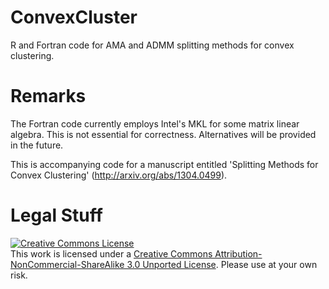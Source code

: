 ConvexCluster
=============

R and Fortran code for AMA and ADMM splitting methods for convex clustering.

Remarks
=======

The Fortran code currently employs Intel's MKL for some matrix linear algebra. This is not essential for correctness.
Alternatives will be provided in the future.

This is accompanying code for a manuscript entitled 'Splitting Methods for Convex Clustering' (http://arxiv.org/abs/1304.0499).

Legal Stuff
===========
<a rel="license" href="http://creativecommons.org/licenses/by-nc-sa/3.0/"><img alt="Creative Commons License" style="border-width:0" src="http://i.creativecommons.org/l/by-nc-sa/3.0/88x31.png" /></a><br />This work is licensed under a <a rel="license" href="http://creativecommons.org/licenses/by-nc-sa/3.0/">Creative Commons Attribution-NonCommercial-ShareAlike 3.0 Unported License</a>.
Please use at your own risk.
